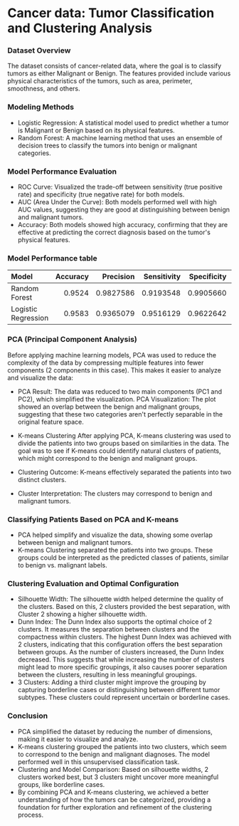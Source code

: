 # Cancer data: Tumor Classification and Clustering Analysis
### Dataset Overview
The dataset consists of cancer-related data, where the goal is to classify tumors as either Malignant or Benign. The features provided include various physical characteristics of the tumors, such as area, perimeter, smoothness, and others.

### Modeling Methods
- Logistic Regression:
A statistical model used to predict whether a tumor is Malignant or Benign based on its physical features.
- Random Forest:
A machine learning method that uses an ensemble of decision trees to classify the tumors into benign or malignant categories.

### Model Performance Evaluation
- ROC Curve:
Visualized the trade-off between sensitivity (true positive rate) and specificity (true negative rate) for both models.
- AUC (Area Under the Curve):
Both models performed well with high AUC values, suggesting they are good at distinguishing between benign and malignant tumors.
- Accuracy:
Both models showed high accuracy, confirming that they are effective at predicting the correct diagnosis based on the tumor's physical features.

### Model Performance table

|Model               | Accuracy| Precision| Sensitivity| Specificity| F1_Score|       AUC|
|:-------------------|--------:|---------:|-----------:|-----------:|--------:|---------:|
|Random Forest       |   0.9524| 0.9827586|   0.9193548|   0.9905660|    0.950| 0.9891966|
|Logistic Regression |   0.9583| 0.9365079|   0.9516129|   0.9622642|    0.944| 0.9569385|


### PCA (Principal Component Analysis)
Before applying machine learning models, PCA was used to reduce the complexity of the data by compressing multiple features into fewer components (2 components in this case). This makes it easier to analyze and visualize the data:

- PCA Result: The data was reduced to two main components (PC1 and PC2), which simplified the visualization.
PCA Visualization: The plot showed an overlap between the benign and malignant groups, suggesting that these two categories aren't perfectly separable in the original feature space.
- K-means Clustering
After applying PCA, K-means clustering was used to divide the patients into two groups based on similarities in the data. The goal was to see if K-means could identify natural clusters of patients, which might correspond to the benign and malignant groups.

- Clustering Outcome: K-means effectively separated the patients into two distinct clusters.
- Cluster Interpretation: The clusters may correspond to benign and malignant tumors.

### Classifying Patients Based on PCA and K-means
- PCA helped simplify and visualize the data, showing some overlap between benign and malignant tumors.
- K-means Clustering separated the patients into two groups. These groups could be interpreted as the predicted classes of patients, similar to benign vs. malignant labels.

### Clustering Evaluation and Optimal Configuration
- Silhouette Width:
The silhouette width helped determine the quality of the clusters. Based on this, 2 clusters provided the best separation, with Cluster 2 showing a higher silhouette width.
- Dunn Index:
The Dunn Index also supports the optimal choice of 2 clusters. It measures the separation between clusters and the compactness within clusters. The highest Dunn Index was achieved with 2 clusters, indicating that this configuration offers the best separation between groups. As the number of clusters increased, the Dunn Index decreased. This suggests that while increasing the number of clusters might lead to more specific groupings, it also causes poorer separation between the clusters, resulting in less meaningful groupings.
- 3 Clusters:
Adding a third cluster might improve the grouping by capturing borderline cases or distinguishing between different tumor subtypes. These clusters could represent uncertain or borderline cases.

### Conclusion
- PCA simplified the dataset by reducing the number of dimensions, making it easier to visualize and analyze.
- K-means clustering grouped the patients into two clusters, which seem to correspond to the benign and malignant diagnoses. The model performed well in this unsupervised classification task.
- Clustering and Model Comparison: Based on silhouette widths, 2 clusters worked best, but 3 clusters might uncover more meaningful groups, like borderline cases.
- By combining PCA and K-means clustering, we achieved a better understanding of how the tumors can be categorized, providing a foundation for further exploration and refinement of the clustering process.












